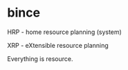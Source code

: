 # bince

HRP - home resource planning (system)

XRP - eXtensible resource planning

Everything is resource.
